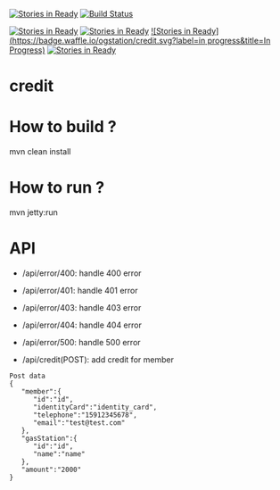 [![Stories in Ready](https://badge.waffle.io/ogstation/credit.png?label=ready&title=Ready)](https://waffle.io/ogstation/credit)
[![Build Status](https://travis-ci.org/ogstation/credit.svg)](https://travis-ci.org/ogstation/credit)

[![Stories in Ready](https://badge.waffle.io/ogstation/credit.svg?label=analysis&title=Analysis)](http://waffle.io/ogstation/credit)
[![Stories in Ready](https://badge.waffle.io/ogstation/credit.svg?label=ready&title=Ready)](http://waffle.io/ogstation/credit)
[![Stories in Ready](https://badge.waffle.io/ogstation/credit.svg?label=in progress&title=In Progress)](http://waffle.io/ogstation/credit)
[![Stories in Ready](https://badge.waffle.io/ogstation/credit.svg?label=test&title=Test)](http://waffle.io/ogstation/credit)

credit
===========

How to build ?
======
mvn clean install

How to run ?
======
mvn jetty:run
 
API
======
* /api/error/400: handle 400 error
* /api/error/401: handle 401 error
* /api/error/403: handle 403 error
* /api/error/404: handle 404 error
* /api/error/500: handle 500 error


* /api/credit(POST): add credit for member
```
Post data
{  
   "member":{  
      "id":"id",
      "identityCard":"identity_card",
      "telephone":"15912345678",
      "email":"test@test.com"
   },
   "gasStation":{  
      "id":"id",
      "name":"name"
   },
   "amount":"2000"
}
```
